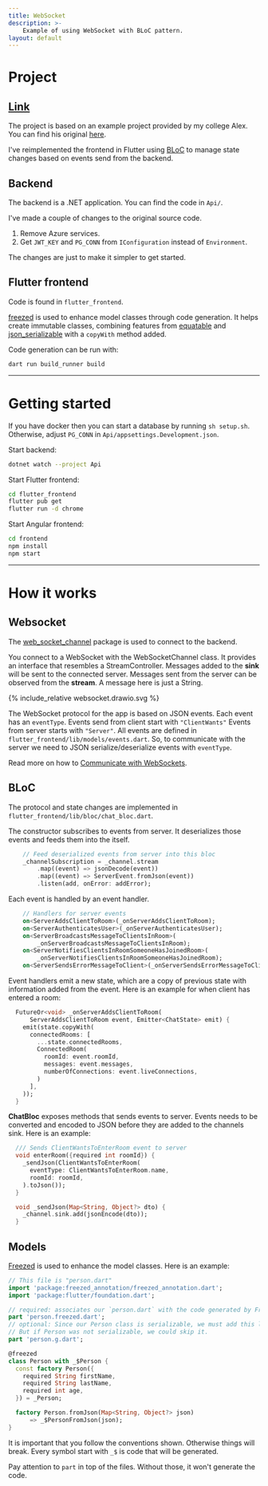```yaml
---
title: WebSocket
description: >-
    Example of using WebSocket with BLoC pattern.
layout: default
---
```


# Project

## [Link](https://github.com/rpede/MiniProjectSolution/)

The project is based on an example project provided by my college Alex.
You can find his original [here](https://github.com/uldahlalex/MiniProjectSolution).

I've reimplemented the frontend in Flutter using
[BLoC](https://bloclibrary.dev/) to manage state changes based on events send
from the backend.

## Backend

The backend is a .NET application.
You can find the code in `Api/`.

I've made a couple of changes to the original source code.

1. Remove Azure services.
2. Get `JWT_KEY` and `PG_CONN` from `IConfiguration` instead of `Environment`.

The changes are just to make it simpler to get started.

## Flutter frontend

Code is found in `flutter_frontend`.

[freezed](https://pub.dev/packages/freezed) is used to enhance model classes
through code generation.
It helps create immutable classes, combining features from
[equatable](https://pub.dev/packages/equatable) and
[json_serializable](https://pub.dev/packages/json_serializable)
with a `copyWith` method added.

Code generation can be run with:

```sh
dart run build_runner build
```

---

# Getting started

If you have docker then you can start a database by running `sh setup.sh`.
Otherwise, adjust `PG_CONN` in `Api/appsettings.Development.json`.

Start backend:

```sh
dotnet watch --project Api
```

Start Flutter frontend:

```sh
cd flutter_frontend
flutter pub get
flutter run -d chrome
```

Start Angular frontend:

```sh
cd frontend
npm install
npm start
```

---

# How it works

## Websocket

The [web_socket_channel](https://pub.dev/packages/web_socket_channel) package is
used to connect to the backend.

You connect to a WebSocket with the WebSocketChannel class.
It provides an interface that resembles a StreamController.
Messages added to the **sink** will be sent to the connected server.
Messages sent from the server can be observed from the **stream**.
A message here is just a String.

{% include_relative websocket.drawio.svg %}

The WebSocket protocol for the app is based on JSON events.
Each event has an `eventType`.
Events send from client start with `"ClientWants"`
Events from server starts with `"Server"`.
All events are defined in `flutter_frontend/lib/models/events.dart`.
So, to communicate with the server we need to JSON serialize/deserialize events
with `eventType`.

Read more on how to [Communicate with WebSockets](https://docs.flutter.dev/cookbook/networking/web-sockets).

## BLoC

The protocol and state changes are implemented in
`flutter_frontend/lib/bloc/chat_bloc.dart`.

The constructor subscribes to events from server.
It deserializes those events and feeds them into the itself.

```dart
    // Feed deserialized events from server into this bloc
    _channelSubscription = _channel.stream
        .map((event) => jsonDecode(event))
        .map((event) => ServerEvent.fromJson(event))
        .listen(add, onError: addError);
```

Each event is handled by an event handler.

```dart
    // Handlers for server events
    on<ServerAddsClientToRoom>(_onServerAddsClientToRoom);
    on<ServerAuthenticatesUser>(_onServerAuthenticatesUser);
    on<ServerBroadcastsMessageToClientsInRoom>(
        _onServerBroadcastsMessageToClientsInRoom);
    on<ServerNotifiesClientsInRoomSomeoneHasJoinedRoom>(
        _onServerNotifiesClientsInRoomSomeoneHasJoinedRoom);
    on<ServerSendsErrorMessageToClient>(_onServerSendsErrorMessageToClient);
```

Event handlers emit a new state, which are a copy of previous state with
information added from the event.
Here is an example for when client has entered a room:

```dart
  FutureOr<void> _onServerAddsClientToRoom(
      ServerAddsClientToRoom event, Emitter<ChatState> emit) {
    emit(state.copyWith(
      connectedRooms: [
        ...state.connectedRooms,
        ConnectedRoom(
          roomId: event.roomId,
          messages: event.messages,
          numberOfConnections: event.liveConnections,
        )
      ],
    ));
  }
```

**ChatBloc** exposes methods that sends events to server.
Events needs to be converted and encoded to JSON before they are added to the
channels sink.
Here is an example:

```dart
  /// Sends ClientWantsToEnterRoom event to server
  void enterRoom({required int roomId}) {
    _sendJson(ClientWantsToEnterRoom(
      eventType: ClientWantsToEnterRoom.name,
      roomId: roomId,
    ).toJson());
  }

  void _sendJson(Map<String, Object?> dto) {
    _channel.sink.add(jsonEncode(dto));
  }
```

## Models

[Freezed](https://pub.dev/packages/freezed) is used to enhance the model
classes.
Here is an example:

```dart
// This file is "person.dart"
import 'package:freezed_annotation/freezed_annotation.dart';
import 'package:flutter/foundation.dart';

// required: associates our `person.dart` with the code generated by Freezed
part 'person.freezed.dart';
// optional: Since our Person class is serializable, we must add this line.
// But if Person was not serializable, we could skip it.
part 'person.g.dart';

@freezed
class Person with _$Person {
  const factory Person({
    required String firstName,
    required String lastName,
    required int age,
  }) = _Person;

  factory Person.fromJson(Map<String, Object?> json)
      => _$PersonFromJson(json);
}
```

It is important that you follow the conventions shown.
Otherwise things will break.
Every symbol start with `_$` is code that will be generated.

Pay attention to `part` in top of the files.
Without those, it won't generate the code.